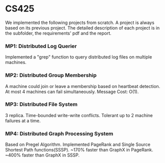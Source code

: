 # CS425
We implemented the following projects from scratch. A project is always based on its previous project. The detailed description of each project is in the subfolder, the requirements' pdf and the report.

### MP1: Distributed Log Querier 
Implemented a "grep" function to query distributed log files on multiple machines.
### MP2: Distributed Group Membership  
A machine could join or leave a membership based on heartbeat detection. At most 4 machines can fail simultaneously. Message Cost: O(1).
### MP3: Distributed File System  
3 replica. Time-bounded write-write conflicts. Tolerant up to 2 machine failures at a time.
### MP4: Distributed Graph Processing System  
Based on Pregel Algorithm. Implemented PageRank and Single Source Shortest Path functions(SSSP). ~170% faster than GraphX in PageRank. ~400% faster than GraphX in SSSP.
